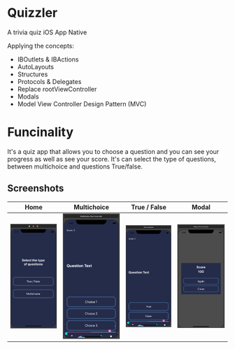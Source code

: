 
# Quizzler
A trivia quiz iOS App Native

Applying the concepts:

* IBOutlets & IBActions
* AutoLayouts
* Structures
* Protocols & Delegates
* Replace rootViewController
* Modals
* Model View Controller Design Pattern (MVC)

# Funcinality
It's a quiz app that allows you to choose a question and you can see your progress as well as see your score.
It's can select the type of questions, between multichoice and questions True/false.


## Screenshots


|  Home      |  Multichoice      |  True / False      |  Modal      |
|------------|-------------|------------|-------------|
| ![Portrait](Documentation/portrait_home.png) |  ![Portrait](Documentation/portrait_multichoice.png)  | ![Portrait](Documentation/portrait_true-false.png) |  ![Portrait](Documentation/portrait_modal.png)  |


